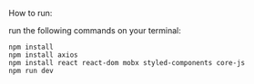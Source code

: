 
How to run:

run the following commands on your terminal:
```
npm install
npm install axios
npm install react react-dom mobx styled-components core-js
npm run dev
```

